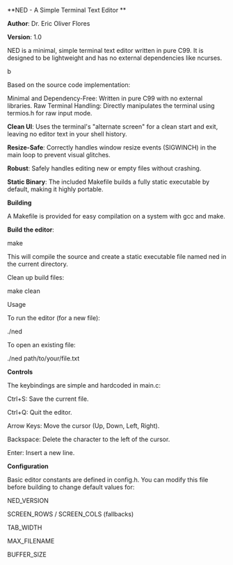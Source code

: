 **NED - A Simple Terminal Text Editor
**

**Author**: Dr. Eric Oliver Flores

**Version**: 1.0

NED is a minimal, simple terminal text editor written in pure C99. It is designed to be lightweight and has no external dependencies like ncurses.

b

Based on the source code implementation:

Minimal and Dependency-Free: Written in pure C99 with no external libraries. Raw Terminal Handling: Directly manipulates the terminal using termios.h for raw input mode. 

**Clean UI**: Uses the terminal's "alternate screen" for a clean start and exit, leaving no editor text in your shell history.

**Resize-Safe**: Correctly handles window resize events (SIGWINCH) in the main loop to prevent visual glitches.

**Robust**: Safely handles editing new or empty files without crashing.

**Static Binary**: The included Makefile builds a fully static executable by default, making it highly portable.

**Building**

A Makefile is provided for easy compilation on a system with gcc and make.

**Build the editor**:

make

This will compile the source and create a static executable file named ned in the current directory.

Clean up build files:

make clean

Usage

To run the editor (for a new file):

./ned

To open an existing file:

./ned path/to/your/file.txt

**Controls**

The keybindings are simple and hardcoded in main.c:

Ctrl+S: Save the current file.

Ctrl+Q: Quit the editor.

Arrow Keys: Move the cursor (Up, Down, Left, Right).

Backspace: Delete the character to the left of the cursor.

Enter: Insert a new line.

**Configuration**

Basic editor constants are defined in config.h. You can modify this file before building to change default values for:

NED_VERSION

SCREEN_ROWS / SCREEN_COLS (fallbacks)

TAB_WIDTH

MAX_FILENAME

BUFFER_SIZE
